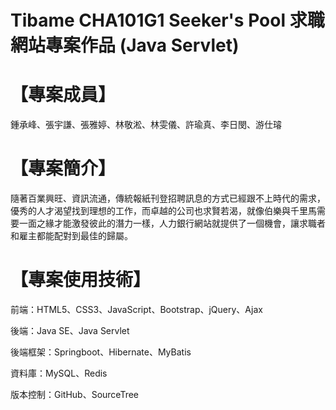 # Tibame CHA101G1 Seeker's Pool 求職網站專案作品 (Java Servlet)
# 【專案成員】

鍾承峰、張宇謙、張雅婷、林敬淞、林雯儀、許瑜真、李日閔、游仕璿

# 【專案簡介】 

隨著百業興旺、資訊流通，傳統報紙刊登招聘訊息的方式已經跟不上時代的需求，優秀的人才渴望找到理想的工作，而卓越的公司也求賢若渴，就像伯樂與千里馬需要一面之緣才能激發彼此的潛力一樣，人力銀行網站就提供了一個機會，讓求職者和雇主都能配對到最佳的歸屬。

# 【專案使用技術】

前端：HTML5、CSS3、JavaScript、Bootstrap、jQuery、Ajax

後端：Java SE、Java Servlet

後端框架：Springboot、Hibernate、MyBatis

資料庫：MySQL、Redis

版本控制：GitHub、SourceTree
